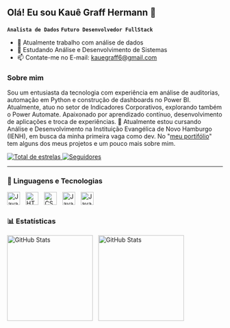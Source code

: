 ## Olá! Eu sou Kauê Graff Hermann 👋

**`Analista de Dados`**
**`Futuro Desenvolvedor FullStack`**

- 🔭 Atualmente trabalho com análise de dados
- 🌱 Estudando Análise e Desenvolvimento de Sistemas
- 📫 Contate-me no E-mail: kauegraff6@gmail.com

### Sobre mim 
Sou um entusiasta da tecnologia com experiência em análise de auditorias, automação em Python e construção de dashboards no Power BI. Atualmente, atuo no setor de Indicadores Corporativos, explorando também o Power Automate. Apaixonado por aprendizado contínuo, desenvolvimento de aplicações e troca de experiências. 🚀
Atualmente estou cursando Análise e Desenvolvimento na Instituição Evangélica de Novo Hamburgo (IENH), em busca da minha primeira vaga como dev. No "[meu portifólio](https://kauegraff.github.io/)" tem alguns dos meus projetos e um pouco mais sobre mim.

<p align="left">
    <a href="https://github.com/kauegraff?tab=repositories&sort=stargazers">
        <img 
            alt="Total de estrelas" 
            title="Total de estrelas GitHub" 
            src="https://custom-icon-badges.demolab.com/github/stars/kauegraff?color=55960c&style=for-the-badge&labelColor=488207&logo=star&label=estrelas"
        />
    </a>
    <a href="https://github.com/kauegraff?tab=followers">
        <img 
            alt="Seguidores" 
            title="Me siga no GitHub" 
            src="https://custom-icon-badges.demolab.com/github/followers/kauegraff?color=236ad3&labelColor=1155ba&style=for-the-badge&logo=github&label=Seguidores&logoColor=white"
        />
    </a>
</p>

---

### 🤖 Linguagens e Tecnologias

<img 
    align="left" 
    alt="JavaScript" 
    title="JavaScript"
    width="30px" 
    style="padding-right: 10px;" 
    src="https://cdn.jsdelivr.net/gh/devicons/devicon@latest/icons/python/python-original.svg" 
/>

<img 
    align="left" 
    alt="HTML"
    title="HTML" 
    width="30px" 
    style="padding-right: 10px;" 
    src="https://cdn.jsdelivr.net/gh/devicons/devicon@latest/icons/html5/html5-original.svg" 
/>
<img 
    align="left" 
    alt="CSS" 
    title="CSS"
    width="30px" 
    style="padding-right: 10px;" 
    src="https://cdn.jsdelivr.net/gh/devicons/devicon@latest/icons/css3/css3-original.svg" 
/>
<img 
    align="left" 
    alt="JavaScript" 
    title="JavaScript"
    width="30px" 
    style="padding-right: 10px;" 
    src="https://cdn.jsdelivr.net/gh/devicons/devicon@latest/icons/javascript/javascript-original.svg" 
/>

<img 
    align="left" 
    alt="JavaScript" 
    title="JavaScript"
    width="30px" 
    style="padding-right: 10px;" 
    src="https://cdn.jsdelivr.net/gh/devicons/devicon@latest/icons/git/git-original.svg" 
/>

<br/>
<br/>

### 📊 Estatísticas

<img 
    align="left"
    alt="GitHub Stats" 
    height="200" 
    style="padding-right: 10px;" 
    src="https://github-readme-stats.vercel.app/api?username=kauegraff&show_icons=true&theme=radical&include_all_commits=true&locale=pt-br" 
/>

<img 
    align="left"
    alt="GitHub Stats" 
    height="200" 
    style="padding-right: 10px;" 
    src="https://github-readme-stats.vercel.app/api/top-langs/?username=kauegraff&theme=radical&custom_title=Tecnologias&langs_count=7" 
/>



          

  



